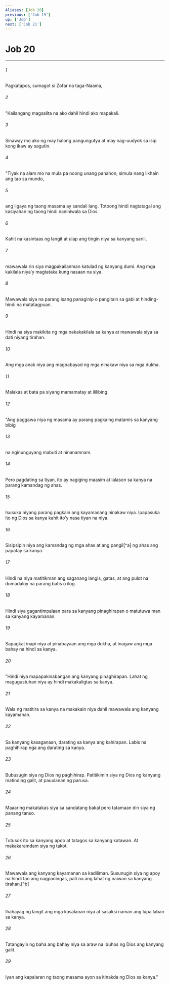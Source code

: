 ```yaml
---
Aliases: [Job 20]
previous: ['Job 19']
up: ['Job']
next: ['Job 21']
---
```

# Job 20

***






















###### 1 










Pagkatapos, sumagot si Zofar na taga-Naama, 





















###### 2 










"Kailangang magsalita na ako dahil hindi ako mapakali. 





















###### 3 










Sinaway mo ako ng may halong pangungutya at may nag-uudyok sa isip kong ikaw ay sagutin. 





















###### 4 










"Tiyak na alam mo na mula pa noong unang panahon, simula nang likhain ang tao sa mundo, 





















###### 5 










ang ligaya ng taong masama ay sandali lang. Totoong hindi nagtatagal ang kasiyahan ng taong hindi naniniwala sa Dios. 





















###### 6 










Kahit na kasintaas ng langit at ulap ang tingin niya sa kanyang sarili, 





















###### 7 










mawawala rin siya magpakailanman katulad ng kanyang dumi. Ang mga kakilala niyaʼy magtataka kung nasaan na siya. 





















###### 8 










Mawawala siya na parang isang panaginip o pangitain sa gabi at hinding-hindi na matatagpuan. 





















###### 9 










Hindi na siya makikita ng mga nakakakilala sa kanya at mawawala siya sa dati niyang tirahan. 





















###### 10 










Ang mga anak niya ang magbabayad ng mga ninakaw niya sa mga dukha. 





















###### 11 










Malakas at bata pa siyang mamamatay at ililibing. 





















###### 12 










"Ang paggawa niya ng masama ay parang pagkaing matamis sa kanyang bibig 





















###### 13 










na nginunguyang mabuti at ninanamnam. 





















###### 14 










Pero pagdating sa tiyan, ito ay nagiging maasim at lalason sa kanya na parang kamandag ng ahas. 





















###### 15 










Isusuka niyang parang pagkain ang kayamanang ninakaw niya. Ipapasuka ito ng Dios sa kanya kahit itoʼy nasa tiyan na niya. 





















###### 16 










Sisipsipin niya ang kamandag ng mga ahas at ang pangil[^a] ng ahas ang papatay sa kanya. 





















###### 17 










Hindi na niya matitikman ang saganang langis, gatas, at ang pulot na dumadaloy na parang batis o ilog. 





















###### 18 










Hindi siya gagantimpalaan para sa kanyang pinaghirapan o matutuwa man sa kanyang kayamanan. 





















###### 19 










Sapagkat inapi niya at pinabayaan ang mga dukha, at inagaw ang mga bahay na hindi sa kanya. 





















###### 20 










"Hindi niya mapapakinabangan ang kanyang pinaghirapan. Lahat ng magugustuhan niya ay hindi makakaligtas sa kanya. 





















###### 21 










Wala ng matitira sa kanya na makakain niya dahil mawawala ang kanyang kayamanan. 





















###### 22 










Sa kanyang kasaganaan, darating sa kanya ang kahirapan. Labis na paghihirap nga ang darating sa kanya. 





















###### 23 










Bubusugin siya ng Dios ng paghihirap. Patitikimin siya ng Dios ng kanyang matinding galit, at pauulanan ng parusa. 





















###### 24 










Maaaring makatakas siya sa sandatang bakal pero tatamaan din siya ng panang tanso. 





















###### 25 










Tutusok ito sa kanyang apdo at tatagos sa kanyang katawan. At makakaramdam siya ng takot. 





















###### 26 










Mawawala ang kanyang kayamanan sa kadiliman. Susunugin siya ng apoy na hindi tao ang nagpaningas, pati na ang lahat ng naiwan sa kanyang tirahan.[^b] 





















###### 27 










Ihahayag ng langit ang mga kasalanan niya at sasaksi naman ang lupa laban sa kanya. 





















###### 28 










Tatangayin ng baha ang bahay niya sa araw na ibuhos ng Dios ang kanyang galit. 





















###### 29 










Iyan ang kapalaran ng taong masama ayon sa itinakda ng Dios sa kanya."
